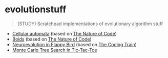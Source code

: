 # evolutionstuff
> (STUDY) Scratchpad implementations of evolutionary algorithm stuff

- [Cellular automata](https://vgarciasc.github.io/evolutionstuff/ca/) (based on [The Nature of Code](https://natureofcode.com/book/chapter-7-cellular-automata/))
- [Boids](https://vgarciasc.github.io/evolutionstuff/boids/) (based on [The Nature of Code](https://natureofcode.com/book/chapter-6-autonomous-agents/))
- [Neuroevolution in Flappy Bird](https://vgarciasc.github.io/evolutionstuff/flappy-bird/neuroevolution/) (based on [The Coding Train](https://www.youtube.com/watch?v=c6y21FkaUqw))
- [Monte Carlo Tree Search in Tic-Tac-Toe](https://vgarciasc.github.io/evolutionstuff/mcts/)
